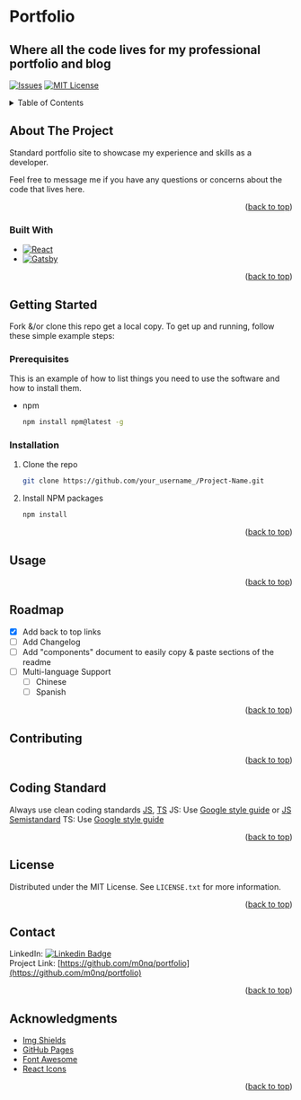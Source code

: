 # Portfolio

## Where all the code lives for my professional portfolio and blog

<!-- PROJECT SHIELDS -->
<!--
*** I'm using markdown "reference style" links for readability.
*** Reference links are enclosed in brackets [ ] instead of parentheses ( ).
*** See the bottom of this document for the declaration of the reference variables
*** for contributors-url, forks-url, etc. This is an optional, concise syntax you may use.
*** https://www.markdownguide.org/basic-syntax/#reference-style-links
-->

[//]: # ([![Contributors][contributors-shield]][contributors-url])
[//]: # ([![Forks][forks-shield]][forks-url])
[//]: # ([![Stargazers][stars-shield]][stars-url])
[![Issues][issues-shield]][issues-url]
[![MIT License][license-shield]][license-url]

[//]: # ([![LinkedIn][linkedin-shield]][linkedin-url])



<!-- PROJECT LOGO -->

[//]: # (<br />)

[//]: # (<div align="center">)

[//]: # (  <a href="https://github.com/othneildrew/Best-README-Template">)

[//]: # (    <img src="images/logo.png" alt="Logo" width="80" height="80">)

[//]: # (  </a>)

[//]: # ()

[//]: # (<h3 align="center">Best-README-Template</h3>)

[//]: # ()

[//]: # (  <p align="center">)

[//]: # (    An awesome README template to jumpstart your projects!)

[//]: # (    <br />)

[//]: # (    <a href="https://github.com/othneildrew/Best-README-Template"><strong>Explore the docs »</strong></a>)

[//]: # (    <br />)

[//]: # (    <br />)

[//]: # (    <a href="https://github.com/othneildrew/Best-README-Template">View Demo</a>)

[//]: # (    ·)

[//]: # (    <a href="https://github.com/othneildrew/Best-README-Template/issues">Report Bug</a>)

[//]: # (    ·)

[//]: # (    <a href="https://github.com/othneildrew/Best-README-Template/issues">Request Feature</a>)

[//]: # (  </p>)

[//]: # (</div>)



<!-- TABLE OF CONTENTS -->
<details>
  <summary>Table of Contents</summary>
  <ol>
    <li>
      <a href="#about-the-project">About The Project</a>
      <ul>
        <li><a href="#built-with">Built With</a></li>
      </ul>
    </li>
    <li>
      <a href="#getting-started">Getting Started</a>
      <ul>
        <li><a href="#prerequisites">Prerequisites</a></li>
        <li><a href="#installation">Installation</a></li>
      </ul>
    </li>
    <li><a href="#usage">Usage</a></li>
    <li><a href="#roadmap">Roadmap</a></li>
    <li><a href="#contributing">Contributing</a></li>
    <li><a href="#license">License</a></li>
    <li><a href="#contact">Contact</a></li>
    <li><a href="#acknowledgments">Acknowledgments</a></li>
  </ol>
</details>



<!-- ABOUT THE PROJECT -->

## About The Project

[//]: # ([![Product Name Screen Shot][product-screenshot]]&#40;https://example.com&#41;)

Standard portfolio site to showcase my experience and skills as a developer.

Feel free to message me if you have any questions or concerns about the code that lives here.

<p align="right">(<a href="#readme-top">back to top</a>)</p>

### Built With

[//]: # (* [![Next][Next.js]][Next-url])

* [![React][React.js]][React-url]
* [![Gatsby][Gatsby.js]][Gatsby-url]

[//]: # (* [![Vue][Vue.js]][Vue-url])

[//]: # (* [![Angular][Angular.io]][Angular-url])

[//]: # (* [![Svelte][Svelte.dev]][Svelte-url])

[//]: # (* [![Laravel][Laravel.com]][Laravel-url])

[//]: # (* [![Bootstrap][Bootstrap.com]][Bootstrap-url])

[//]: # (* [![JQuery][JQuery.com]][JQuery-url])

<p align="right">(<a href="#readme-top">back to top</a>)</p>

<!-- GETTING STARTED -->

## Getting Started

Fork &/or clone this repo get a local copy. To get up and running, follow these simple example steps:

### Prerequisites

This is an example of how to list things you need to use the software and how to install them.

* npm
  ```sh
  npm install npm@latest -g
  ```

### Installation

[//]: # (1. Get a free API Key at [https://example.com]&#40;https://example.com&#41;)

1. Clone the repo
   ```sh
   git clone https://github.com/your_username_/Project-Name.git
   ```
2. Install NPM packages
   ```sh
   npm install
   ```

[//]: # (3. Enter your API in `config.js`)

[//]: # (   ```js)

[//]: # (   const API_KEY = 'ENTER YOUR API';)

[//]: # (   ```)

<p align="right">(<a href="#readme-top">back to top</a>)</p>



<!-- USAGE EXAMPLES -->

## Usage

[//]: # (Use this space to show useful examples of how a project can be used. Additional screenshots, code examples and demos)

[//]: # (work well in this space. You may also link to more resources.)

[//]: # (_For more examples, please refer to the [Documentation]&#40;https://example.com&#41;_)

<p align="right">(<a href="#readme-top">back to top</a>)</p>



<!-- ROADMAP -->

## Roadmap

- [X] Add back to top links
- [ ] Add Changelog
- [ ] Add "components" document to easily copy & paste sections of the readme
- [ ] Multi-language Support
    - [ ] Chinese
    - [ ] Spanish

[//]: # (See the [open issues]&#40;https://github.com/othneildrew/Best-README-Template/issues&#41; for a full list of proposed features &#40;)

[//]: # (and known issues&#41;.)

<p align="right">(<a href="#readme-top">back to top</a>)</p>



<!-- CONTRIBUTING -->

## Contributing

[//]: # (Contributions are what make the open source community such an amazing place to learn, inspire, and create. Any)

[//]: # (contributions you make are **greatly appreciated**.)

[//]: # ()

[//]: # (If you have a suggestion that would make this better, please fork the repo and create a pull request. You can also)

[//]: # (simply open an issue with the tag "enhancement".)

[//]: # (Don't forget to give the project a star! Thanks again!)

[//]: # ()

[//]: # (1. Fork the Project)

[//]: # (2. Create your Feature Branch &#40;`git checkout -b feature/AmazingFeature`&#41;)

[//]: # (3. Commit your Changes &#40;`git commit -m 'Add some AmazingFeature'`&#41;)

[//]: # (4. Push to the Branch &#40;`git push origin feature/AmazingFeature`&#41;)

[//]: # (5. Open a Pull Request)

<p align="right">(<a href="#readme-top">back to top</a>)</p>


<!-- CODE STANDARD -->

## Coding Standard

Always use clean coding
standards [JS](https://github.com/ryanmcdermott/clean-code-javascript), [TS](https://github.com/labs42io/clean-code-typescript)
JS: Use [Google style guide](https://google.github.io/styleguide/jsguide.html)
or [JS Semistandard](https://github.com/standard/semistandard)
TS: Use [Google style guide](https://google.github.io/styleguide/tsguide.html)

<p align="right">(<a href="#readme-top">back to top</a>)</p>

<!-- LICENSE -->

## License

Distributed under the MIT License. See `LICENSE.txt` for more information.

<p align="right">(<a href="#readme-top">back to top</a>)</p>


<!-- CONTACT -->

## Contact

[//]: # (Your Name - [@your_twitter]&#40;https://twitter.com/your_username&#41; - email@example.com)

LinkedIn: [![Linkedin Badge](https://img.shields.io/badge/-Monk%20Wellington-blue?style=flat&logo=Linkedin&logoColor=white)](https://linked.com/in/monkwellington)  
Project Link: [https://github.com/m0nq/portfolio](https://github.com/m0nq/portfolio)

<p align="right">(<a href="#readme-top">back to top</a>)</p>



<!-- ACKNOWLEDGMENTS -->

## Acknowledgments

[//]: # (Use this space to list resources you find helpful and would like to give credit to. I've included a few of my favorites)

[//]: # (to kick things off!)

[//]: # (* [Choose an Open Source License]&#40;https://choosealicense.com&#41;)

[//]: # (* [GitHub Emoji Cheat Sheet]&#40;https://www.webpagefx.com/tools/emoji-cheat-sheet&#41;)

[//]: # (* [Malven's Flexbox Cheatsheet]&#40;https://flexbox.malven.co/&#41;)

[//]: # (* [Malven's Grid Cheatsheet]&#40;https://grid.malven.co/&#41;)

* [Img Shields](https://shields.io)
* [GitHub Pages](https://pages.github.com)
* [Font Awesome](https://fontawesome.com)
* [React Icons](https://react-icons.github.io/react-icons/search)

<p align="right">(<a href="#readme-top">back to top</a>)</p>



<!-- MARKDOWN LINKS & IMAGES -->
<!-- https://www.markdownguide.org/basic-syntax/#reference-style-links -->

[contributors-shield]: https://img.shields.io/github/contributors/othneildrew/Best-README-Template.svg?style=for-the-badge

[contributors-url]: https://github.com/m0nq/portfolio/graphs/contributors

[forks-shield]: https://img.shields.io/github/forks/othneildrew/Best-README-Template.svg?style=for-the-badge

[forks-url]: https://github.com/m0nq/portfolio/forks

[stars-shield]: https://img.shields.io/github/stars/othneildrew/Best-README-Template.svg?style=for-the-badge

[stars-url]: https://github.com/m0nq/portfolio/graphs/stargazers

[issues-shield]: https://img.shields.io/github/issues/m0nq/portfolio.svg?style=for-the-badge

[issues-url]: https://github.com/m0nq/portfolio/issues

[license-shield]: https://img.shields.io/github/license/othneildrew/Best-README-Template.svg?style=for-the-badge

[license-url]: https://github.com/m0nq/portfolio/blob/master/LICENSE

[linkedin-shield]: https://img.shields.io/badge/-LinkedIn-black.svg?style=for-the-badge&logo=linkedin&colorB=555

[linkedin-url]: https://linkedin.com/in/monkwellington

[product-screenshot]: images/screenshot.png

[Next.js]: https://img.shields.io/badge/next.js-000000?style=for-the-badge&logo=nextdotjs&logoColor=white

[Next-url]: https://nextjs.org/

[React.js]: https://img.shields.io/badge/React-20232A?style=for-the-badge&logo=react&logoColor=61DAFB

[React-url]: https://reactjs.org/

[//]: # ([Vue.js]: https://img.shields.io/badge/Vue.js-35495E?style=for-the-badge&logo=vuedotjs&logoColor=4FC08D)

[//]: # ()

[//]: # ([Vue-url]: https://vuejs.org/)

[//]: # ()

[//]: # ([Angular.io]: https://img.shields.io/badge/Angular-DD0031?style=for-the-badge&logo=angular&logoColor=white)

[//]: # ()

[//]: # ([Angular-url]: https://angular.io/)

[//]: # ()

[//]: # ([Svelte.dev]: https://img.shields.io/badge/Svelte-4A4A55?style=for-the-badge&logo=svelte&logoColor=FF3E00)

[//]: # ()

[//]: # ([Svelte-url]: https://svelte.dev/)

[//]: # ()

[//]: # ([Laravel.com]: https://img.shields.io/badge/Laravel-FF2D20?style=for-the-badge&logo=laravel&logoColor=white)

[//]: # ()

[//]: # ([Laravel-url]: https://laravel.com)

[Gatsby.js]: https://img.shields.io/badge/Gatsby-%23663399.svg?style=for-the-badge&logo=gatsby&logoColor=white

[Gatsby-url]: https://www.gatsbyjs.com/

